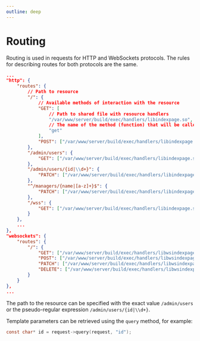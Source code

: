 ```yaml
---
outline: deep
---
```


# Routing

Routing is used in requests for HTTP and WebSockets protocols. The rules for describing routes for both protocols are the same.

```json
...
"http": {
    "routes": {
        // Path to resource
        "/": {
            // Available methods of interaction with the resource
            "GET": [
                // Path to shared file with resource handlers
                "/var/www/server/build/exec/handlers/libindexpage.so",
                // The name of the method (function) that will be called by the request
                "get"
            ],
            "POST": ["/var/www/server/build/exec/handlers/libindexpage.so", "post"]
        },
        "/admin/users": {
            "GET": ["/var/www/server/build/exec/handlers/libindexpage.so", "users_list"],
        },
        "/admin/users/{id|\\d+}": {
            "PATCH": ["/var/www/server/build/exec/handlers/libindexpage.so", "users_update"]
        },
        "^/managers/{name|[a-z]+}$": {
            "PATCH": ["/var/www/server/build/exec/handlers/libindexpage.so", "managers_update"]
        },
        "/wss": {
            "GET": ["/var/www/server/build/exec/handlers/libindexpage.so", "websocket"]
        }
    },
    ...
},
"websockets": {
    "routes": {
        "/": {
            "GET": ["/var/www/server/build/exec/handlers/libwsindexpage.so", "get"],
            "POST": ["/var/www/server/build/exec/handlers/libwsindexpage.so", "post"],
            "PATCH": ["/var/www/server/build/exec/handlers/libwsindexpage.so", "path"],
            "DELETE": ["/var/www/server/build/exec/handlers/libwsindexpage.so", "delete"]
        }
    }
},
...
```

The path to the resource can be specified with the exact value `/admin/users` or the pseudo-regular expression `/admin/users/{id|\\d+}`.

Template parameters can be retrieved using the `query` method, for example:

```C
const char* id = request->query(request, "id");
```
